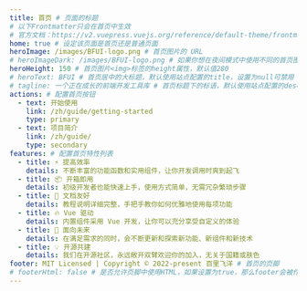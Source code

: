 ```yaml
---
title: 首页 # 页面的标题
# 以下Frontmatter只会在首页中生效
# 官方文档：https://v2.vuepress.vuejs.org/reference/default-theme/frontmatter.html#home-page
home: true # 设定该页面是首页还是普通页面
heroImage: /images/BFUI-logo.png # 首页图片的 URL
# heroImageDark: /images/BFUI-logo.png # 如果你想在夜间模式中使用不同的首页图片，就可以使用该配置项
heroHeight: 150 # 首页图片<img>标签的height属性，默认值280
# heroText: BFUI # 首页居中的大标题，默认使用站点配置的title，设置为null可禁用
# tagline: 一个正在成长的前端开发工具库 # 首页标题下的标语，默认使用站点配置的description，设置为null可禁用
actions: # 配置首页按钮
  - text: 开始使用
    link: /zh/guide/getting-started
    type: primary
  - text: 项目简介
    link: /zh/guide/
    type: secondary
features: # 配置首页特性列表
  - title: ⚡️ 提高效率
    details: 不断丰富的功能函数和实用组件，让你开发调用时爽到起飞
  - title: 📦 开箱即用
    details: 初级开发者也能快速上手，使用方式简单，无需冗杂繁琐步骤
  - title: 📃 文档友好
    details: 教程说明详细完整，手把手教你如何优雅地使用每项功能
  - title: 🔥 Vue 驱动
    details: 内置组件采用 Vue 开发，让你可以充分享受自定义的体验
  - title: 🚀 面向未来
    details: 在满足需求的同时，会不断更新和探索新功能、新组件和新技术
  - title: 💡 开源共建
    details: 我们在开源社区，永远敞开双臂欢迎你的加入，无关于国籍或肤色
footer: MIT Licensed | Copyright © 2022-present 百里飞洋 # 首页的页脚
# footerHtml: false # 是否允许页脚中使用HTML，如果设置为true，那么footer会被作为HTML代码处理
---
```

